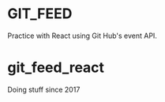# GIT_FEED

Practice with React using Git Hub's event API.



# git_feed_react

Doing stuff since 2017
